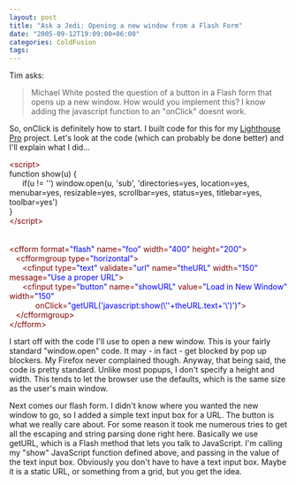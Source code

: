 ```yaml
---
layout: post
title: "Ask a Jedi: Opening a new window from a Flash Form"
date: "2005-09-12T19:09:00+06:00"
categories: ColdFusion 
tags: 
---
```


Tim asks: 

<blockquote>
Michael White posted the question of a button in a Flash form that opens up a new window. How would you implement this? I know adding the javascript function to an "onClick" doesnt work. 
</blockquote>

So, onClick is definitely how to start. I built code for this for my <a href="http://ray.camdenfamily.com/index.cfm?mode=cat&catid=8ACE6749-BC45-053C-DFE9F8FADD14ABA2">Lighthouse Pro</a> project. Let's look at the code (which can probably be done better) and I'll explain what I did...

<div class="code"><FONT COLOR=NAVY><FONT COLOR=MAROON>&lt;script&gt;</FONT></FONT><br>
function show(u) {<br>
&nbsp;&nbsp;&nbsp;&nbsp;&nbsp;&nbsp;if(u != '') window.open(u, 'sub', 'directories=yes, location=yes, menubar=yes, resizable=yes, scrollbar=yes, status=yes, titlebar=yes, toolbar=yes')<br>
}<br>
<FONT COLOR=NAVY><FONT COLOR=MAROON>&lt;/script&gt;</FONT></FONT><br>
<br>
<br>
<FONT COLOR=MAROON>&lt;cfform format=<FONT COLOR=BLUE>"flash"</FONT> name=<FONT COLOR=BLUE>"foo"</FONT> width=<FONT COLOR=BLUE>"400"</FONT> height=<FONT COLOR=BLUE>"200"</FONT>&gt;</FONT><br>
&nbsp;&nbsp;&nbsp;<FONT COLOR=MAROON>&lt;cfformgroup type=<FONT COLOR=BLUE>"horizontal"</FONT>&gt;</FONT><br>
&nbsp;&nbsp;&nbsp;&nbsp;&nbsp;&nbsp;<FONT COLOR=MAROON>&lt;cfinput type=<FONT COLOR=BLUE>"text"</FONT> validate=<FONT COLOR=BLUE>"url"</FONT> name=<FONT COLOR=BLUE>"theURL"</FONT> width=<FONT COLOR=BLUE>"150"</FONT> message=<FONT COLOR=BLUE>"Use a proper URL"</FONT>&gt;</FONT><br>
&nbsp;&nbsp;&nbsp;&nbsp;&nbsp;&nbsp;<FONT COLOR=MAROON>&lt;cfinput type=<FONT COLOR=BLUE>"button"</FONT> name=<FONT COLOR=BLUE>"showURL"</FONT> value=<FONT COLOR=BLUE>"Load in New Window"</FONT> width=<FONT COLOR=BLUE>"150"</FONT><br>
&nbsp;&nbsp;&nbsp;&nbsp;&nbsp;&nbsp;&nbsp;&nbsp;&nbsp;&nbsp;&nbsp;&nbsp;onClick=<FONT COLOR=BLUE>"getURL('javascript:show(\''+theURL.text+'\')')"</FONT>&gt;</FONT><br>
&nbsp;&nbsp;&nbsp;<FONT COLOR=MAROON>&lt;/cfformgroup&gt;</FONT><br>
<FONT COLOR=MAROON>&lt;/cfform&gt;</FONT></div>

I start off with the code I'll use to open a new window. This is your fairly standard "window.open" code. It may - in fact - get blocked by pop up blockers. My Firefox never complained though. Anyway, that being said, the code is pretty standard. Unlike most popups, I don't specify a height and width. This tends to let the browser use the defaults, which is the same size as the user's main window.

Next comes our flash form. I didn't know where you wanted the  new window to go, so I added a simple text input box for a URL. The button is what we really care about. For some reason it took me numerous tries to get all the escaping and string parsing done right here. Basically we use getURL, which is a Flash method that lets you talk to JavaScript. I'm calling my "show" JavaScript function defined above, and passing in the value of the text input box. Obviously you don't have to have a text input box. Maybe it is a static URL, or something from a grid, but you get the idea.